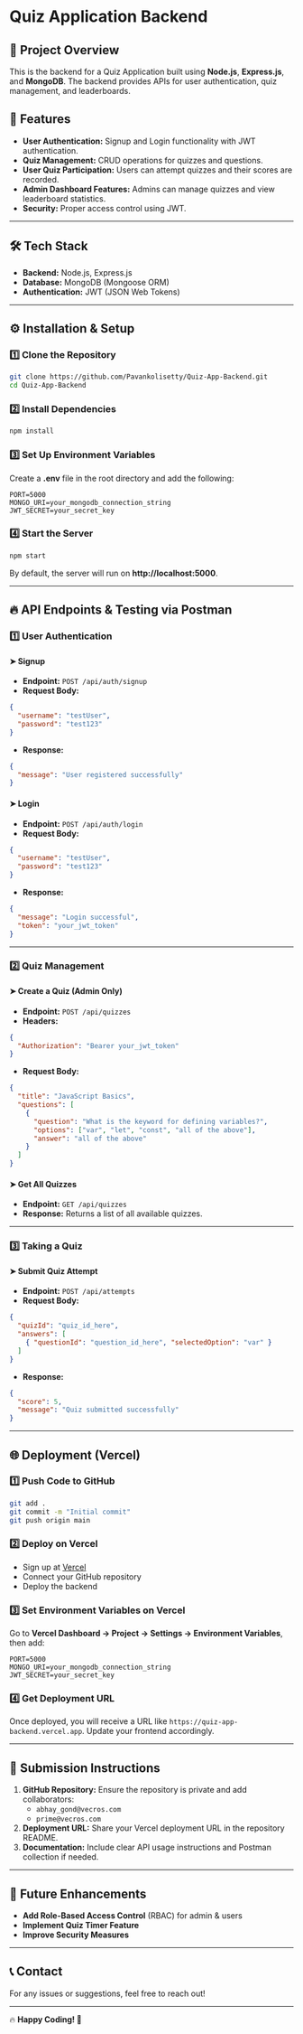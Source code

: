 # Quiz Application Backend

## 📌 Project Overview
This is the backend for a Quiz Application built using **Node.js**, **Express.js**, and **MongoDB**. The backend provides APIs for user authentication, quiz management, and leaderboards.

## 🚀 Features
- **User Authentication:** Signup and Login functionality with JWT authentication.
- **Quiz Management:** CRUD operations for quizzes and questions.
- **User Quiz Participation:** Users can attempt quizzes and their scores are recorded.
- **Admin Dashboard Features:** Admins can manage quizzes and view leaderboard statistics.
- **Security:** Proper access control using JWT.

---

## 🛠 Tech Stack
- **Backend:** Node.js, Express.js
- **Database:** MongoDB (Mongoose ORM)
- **Authentication:** JWT (JSON Web Tokens)

---

## ⚙️ Installation & Setup

### 1️⃣ Clone the Repository
```sh
git clone https://github.com/Pavankolisetty/Quiz-App-Backend.git
cd Quiz-App-Backend
```

### 2️⃣ Install Dependencies
```sh
npm install
```

### 3️⃣ Set Up Environment Variables
Create a **.env** file in the root directory and add the following:
```env
PORT=5000
MONGO_URI=your_mongodb_connection_string
JWT_SECRET=your_secret_key
```

### 4️⃣ Start the Server
```sh
npm start
```
By default, the server will run on **http://localhost:5000**.

---

## 🔥 API Endpoints & Testing via Postman

### 1️⃣ **User Authentication**
#### ➤ Signup
- **Endpoint:** `POST /api/auth/signup`
- **Request Body:**
```json
{
  "username": "testUser",
  "password": "test123"
}
```
- **Response:**
```json
{
  "message": "User registered successfully"
}
```

#### ➤ Login
- **Endpoint:** `POST /api/auth/login`
- **Request Body:**
```json
{
  "username": "testUser",
  "password": "test123"
}
```
- **Response:**
```json
{
  "message": "Login successful",
  "token": "your_jwt_token"
}
```

---

### 2️⃣ **Quiz Management**
#### ➤ Create a Quiz (Admin Only)
- **Endpoint:** `POST /api/quizzes`
- **Headers:**
```json
{
  "Authorization": "Bearer your_jwt_token"
}
```
- **Request Body:**
```json
{
  "title": "JavaScript Basics",
  "questions": [
    {
      "question": "What is the keyword for defining variables?",
      "options": ["var", "let", "const", "all of the above"],
      "answer": "all of the above"
    }
  ]
}
```

#### ➤ Get All Quizzes
- **Endpoint:** `GET /api/quizzes`
- **Response:** Returns a list of all available quizzes.

---

### 3️⃣ **Taking a Quiz**
#### ➤ Submit Quiz Attempt
- **Endpoint:** `POST /api/attempts`
- **Request Body:**
```json
{
  "quizId": "quiz_id_here",
  "answers": [
    { "questionId": "question_id_here", "selectedOption": "var" }
  ]
}
```
- **Response:**
```json
{
  "score": 5,
  "message": "Quiz submitted successfully"
}
```

---

## 🌐 Deployment (Vercel)

### 1️⃣ Push Code to GitHub
```sh
git add .
git commit -m "Initial commit"
git push origin main
```

### 2️⃣ Deploy on Vercel
- Sign up at [Vercel](https://vercel.com/)
- Connect your GitHub repository
- Deploy the backend

### 3️⃣ Set Environment Variables on Vercel
Go to **Vercel Dashboard → Project → Settings → Environment Variables**, then add:
```env
PORT=5000
MONGO_URI=your_mongodb_connection_string
JWT_SECRET=your_secret_key
```

### 4️⃣ Get Deployment URL
Once deployed, you will receive a URL like `https://quiz-app-backend.vercel.app`. Update your frontend accordingly.

---

## 📝 Submission Instructions
1. **GitHub Repository:** Ensure the repository is private and add collaborators:
   - `abhay_gond@vecros.com`
   - `prime@vecros.com`
2. **Deployment URL:** Share your Vercel deployment URL in the repository README.
3. **Documentation:** Include clear API usage instructions and Postman collection if needed.

---

## 🎯 Future Enhancements
- **Add Role-Based Access Control** (RBAC) for admin & users
- **Implement Quiz Timer Feature**
- **Improve Security Measures**

---

## 📞 Contact
For any issues or suggestions, feel free to reach out!

---

🔥 **Happy Coding! 🚀**


